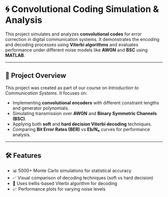 # 🌀 Convolutional Coding Simulation & Analysis

This project simulates and analyzes **convolutional codes** for error correction in digital communication systems. It demonstrates the encoding and decoding processes using **Viterbi algorithms** and evaluates performance under different noise models like **AWGN** and **BSC** using **MATLAB**.

---

## 📌 Project Overview

This project was created as part of our course on *Introduction to Communication Systems*. It focuses on:

- Implementing **convolutional encoders** with different constraint lengths and generator polynomials.
- Simulating transmission over **AWGN** and **Binary Symmetric Channels (BSC)**.
- Applying both **soft** and **hard decision Viterbi decoding** techniques.
- Comparing **Bit Error Rates (BER)** vs **Eb/N₀** curves for performance analysis.

---

## 🛠️ Features

- 📊 5000+ Monte Carlo simulations for statistical accuracy  
- ✅ Visual comparison of decoding techniques (soft vs hard decision)  
- 🔁 Uses trellis-based Viterbi algorithm for decoding  
- 📈 Performance plots for varying noise levels  
